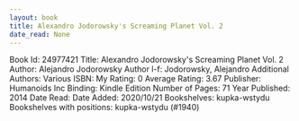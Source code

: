 ```yaml
---
layout: book
title: Alexandro Jodorowsky's Screaming Planet Vol. 2
date_read: None
---
```


Book Id: 24977421
Title: Alexandro Jodorowsky's Screaming Planet Vol. 2
Author: Alejandro Jodorowsky
Author l-f: Jodorowsky, Alejandro
Additional Authors: Various
ISBN: 
My Rating: 0
Average Rating: 3.67
Publisher: Humanoids Inc
Binding: Kindle Edition
Number of Pages: 71
Year Published: 2014
Date Read: 
Date Added: 2020/10/21
Bookshelves: kupka-wstydu
Bookshelves with positions: kupka-wstydu (#1940)

